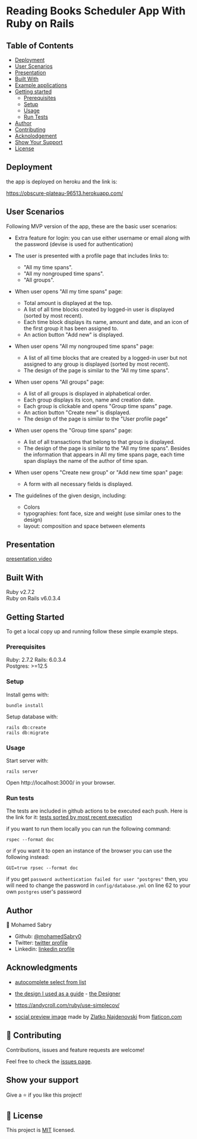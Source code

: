 # Reading Books Scheduler App With Ruby on Rails

## Table of Contents

- [Deployment](#Deployment)
- [User Scenarios](#user-scenarios)
- [Presentation](#presentation)
- [Built With](#built-with)
- [Example applications](#example-applications)
- [Getting started](#getting-started)
	- [Prerequisites](#prerequisites)
	- [Setup](#setup)
	- [Usage](#usage)
	- [Run Tests](#run-tests)
- [Author](#author)
- [Contributing](#-contributing)
- [Acknolodgement](#Acknowledgments)
- [Show Your Support](#show-your-support)
- [License](#license)
## Deployment
the app is deployed on heroku and the link is:

https://obscure-plateau-96513.herokuapp.com/

## User Scenarios
Following MVP version of the app, these are the basic user scenarios:

- Extra feature for login: you can use either username or email along with the password (devise is used for authentication)
- The user is presented with a profile page that includes links to:
    - "All my time spans".
    - "All my nongrouped time spans".
    - "All groups".
- When user opens "All my time spans" page:
    - Total amount is displayed at the top.
    - A list of all time blocks created by logged-in user is displayed (sorted by most recent).
    - Each time block displays its name, amount and date, and an icon of the first group it has been assigned to.
    - An action button "Add new" is displayed.
- When user opens "All my nongrouped time spans" page:
    - A list of all time blocks that are created by a logged-in user but not assigned to any group is displayed (sorted by most recent).
    - The design of the page is similar to the "All my time spans".
- When user opens "All groups" page:
    - A list of all groups is displayed in alphabetical order.
    - Each group displays its icon, name and creation date.
    - Each group is clickable and opens "Group time spans" page.
    - An action button "Create new" is displayed.
    - The design of the page is similar to the "User profile page"
- When user opens the "Group time spans" page:
    - A list of all transactions that belong to that group is displayed.
    - The design of the page is similar to the "All my time spans". Besides the information that appears in All my time spans page, each time span displays the name of the author of time span.
- When user opens "Create new group" or "Add new time span" page:
    - A form with all necessary fields is displayed.

- The guidelines of the given design, including:
    - Colors
    - typographies: font face, size and weight (use similar ones to the design)
    - layout: composition and space between elements

## Presentation
[presentation video](https://www.loom.com/share/9218a6ae785b4874936e6ea254b5b307)
## Built With

Ruby v2.7.2  
Ruby on Rails v6.0.3.4
## Getting Started

To get a local copy up and running follow these simple example steps.

### Prerequisites

Ruby: 2.7.2 
Rails: 6.0.3.4  
Postgres: >=12.5

### Setup

Install gems with:

```
bundle install
```

Setup database with:

```
rails db:create
rails db:migrate
```

### Usage

Start server with:

```
rails server
```

Open http://localhost:3000/ in your browser.

### Run tests
The tests are included in github actions to be executed each push. Here is the link for it:
[tests sorted by most recent execution](https://github.com/mohamedSabry0/reading-hour/actions?query=workflow%3A%22Rails+tests%22)

if you want to run them locally you can run the following command:
```
rspec --format doc
```
or if you want it to open an instance of the browser you can use the following instead:
```
GUI=true rpsec --format doc
```
if you get `password authentication failed for user "postgres"`
then, you will need to change the password in `config/database.yml` on line 62 to your own `postgres` user's password
## Author

👤 Mohamed Sabry

- Github: [@mohamedSabry0](https://github.com/mohamedSabry0)
- Twitter: [twitter profile](https://twitter.com/mohsmh0)
- Linkedin: [linkedin profile](https://www.linkedin.com/in/mohamed-sabry0/)

## Acknowledgments
- [autocomplete select from list](https://medium.com/@sherzelsmith/add-a-filtering-multiple-tag-system-with-autocomplete-to-your-rails-model-in-rails-5-1bf88cd53e9)
- [the design I used as a guide](https://www.behance.net/gallery/19759151/Snapscan-iOs-design-and-branding?tracking_source=) - [the Designer](https://www.behance.net/gregoirevella)
- https://andycroll.com/ruby/use-simplecov/

- [social preview image](docs/social_preview.png) made by [Zlatko Najdenovski](https://www.flaticon.com/authors/zlatko-najdenovski) from [flaticon.com](http://www.flaticon.com/)
## 🤝 Contributing

Contributions, issues and feature requests are welcome!

Feel free to check the [issues page](https://github.com/mohamedSabry0/reading-hour/issues).

## Show your support

Give a ⭐️ if you like this project!

## 📝 License

This project is [MIT](LICENSE) licensed.
